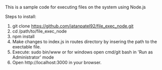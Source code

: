 This is a sample code for executing files on the system using Node.js

Steps to install:

1) git clone https://github.com/jatanpatel92/file_exec_node.git
2) cd /path/to/file_exec_node
3) npm install
4) Make changes to index.js in routes directory by insering the path to the exectable file.
5) Execute: sudo bin/www or for windows open cmd/git bash in 'Run as Administrator' mode
6) Open http://localhost:3000 in your browser.
